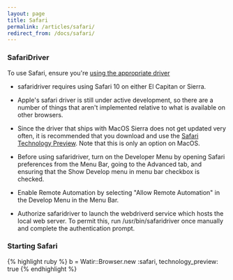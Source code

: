 ```yaml
---
layout: page
title: Safari
permalink: /articles/safari/
redirect_from: /docs/safari/
---
```


### SafariDriver

To use Safari, ensure you're [using the appropriate driver](../drivers)

* safaridriver requires using Safari 10 on either El Capitan or Sierra.

* Apple's safari driver is still under active development, so there are a number of
things that aren't implemented relative to what is available on other browsers.

* Since the  driver that ships with MacOS Sierra does not get updated very often, 
it is recommended that you download and use the [Safari Technology Preview](https://developer.apple.com/safari/technology-preview/).
Note that this is only an option on MacOS.

* Before using safaridriver, turn on the Developer Menu by opening Safari preferences from the Menu Bar,
going to the Advanced tab, and ensuring that the Show Develop menu in menu bar checkbox is checked.

* Enable Remote Automation by selecting "Allow Remote Automation" in the Develop Menu in the Menu Bar.

* Authorize safaridriver to launch the webdriverd service which hosts the local web server. 
To permit this, run /usr/bin/safaridriver once manually and complete the authentication prompt.


### Starting Safari

{% highlight ruby %}
b = Watir::Browser.new :safari, technology_preview: true
{% endhighlight %}
